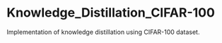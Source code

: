 # Knowledge_Distillation_CIFAR-100
Implementation of knowledge distillation using CIFAR-100 dataset.
